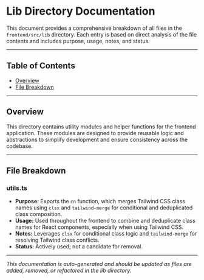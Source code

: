 # Lib Directory Documentation

This document provides a comprehensive breakdown of all files in the `frontend/src/lib` directory. Each entry is based on direct analysis of the file contents and includes purpose, usage, notes, and status.

---

## Table of Contents

- [Overview](#overview)
- [File Breakdown](#file-breakdown)

---

## Overview

This directory contains utility modules and helper functions for the frontend application. These modules are designed to provide reusable logic and abstractions to simplify development and ensure consistency across the codebase.

---

## File Breakdown

### utils.ts

- **Purpose:** Exports the `cn` function, which merges Tailwind CSS class names using `clsx` and `tailwind-merge` for conditional and deduplicated class composition.
- **Usage:** Used throughout the frontend to combine and deduplicate class names for React components, especially when using Tailwind CSS.
- **Notes:** Leverages `clsx` for conditional class logic and `tailwind-merge` for resolving Tailwind class conflicts.
- **Status:** Actively used; not a candidate for removal.

---

_This documentation is auto-generated and should be updated as files are added, removed, or refactored in the lib directory._
